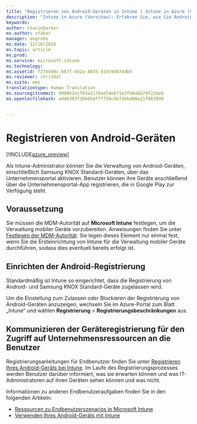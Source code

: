 ```yaml
---
title: "Registrieren von Android-Geräten in Intune | Intune in Azure (Vorschau) | Microsoft Docs"
description: "Intune in Azure (Vorschau): Erfahren Sie, wie Sie Android-Geräte in der Vorschau von Intune in Azure registrieren."
keywords: 
author: staciebarker
ms.author: stabar
manager: angrobe
ms.date: 12/16/2016
ms.topic: article
ms.prod: 
ms.service: microsoft-intune
ms.technology: 
ms.assetid: f276d98c-b077-452a-8835-41919d674db5
ms.reviewer: chrisbal
ms.suite: ems
translationtype: Human Translation
ms.sourcegitcommit: 990062ecf03a117dad74eb71e3f40abb79f22be6
ms.openlocfilehash: edd6303f3bb05dfff758cbb7d4bd08e21f083998


---
```


# <a name="enroll-android-devices"></a>Registrieren von Android-Geräten

[!INCLUDE[azure_preview](../includes/azure_preview.md)]

Als Intune-Administrator können Sie die Verwaltung von Android-Geräten, einschließlich Samsung KNOX Standard-Geräten, über das Unternehmensportal aktivieren. Benutzer können ihre Geräte anschließend über die Unternehmensportal-App registrieren, die in Google Play zur Verfügung steht.

## <a name="prerequisite"></a>Voraussetzung

Sie müssen die MDM-Autorität auf **Microsoft Intune** festlegen, um die Verwaltung mobiler Geräte vorzubereiten. Anweisungen finden Sie unter [Festlegen der MDM-Autorität](set-mdm-authority.md). Sie legen dieses Element nur einmal fest, wenn Sie die Ersteinrichtung von Intune für die Verwaltung mobiler Geräte durchführen, sodass dies eventuell bereits erfolgt ist. 

## <a name="set-up-android-enrollment"></a>Einrichten der Android-Registrierung

Standardmäßig ist Intune so eingerichtet, dass die Registrierung von Android- und Samsung KNOX Standard-Geräte zugelassen wird. 

Um die Einstellung zum Zulassen oder Blockieren der Registrierung von Android-Geräten anzuzeigen, wechseln Sie im Azure-Portal zum Blatt „Intune“ und wählen **Registrierung** > **Registrierungsbeschränkungen** aus. 

## <a name="tell-your-users-how-to-enroll-their-devices-to-access-company-resources"></a>Kommunizieren der Geräteregistrierung für den Zugriff auf Unternehmensressourcen an die Benutzer

Registrierungsanleitungen für Endbenutzer finden Sie unter [Registrieren Ihres Android-Geräts bei Intune](https://docs.microsoft.com/intune/enduser/enroll-your-device-in-intune-android). Im Laufe des Registrierungsprozesses werden Benutzer darüber informiert, was sie erwarten können und was IT-Administratoren auf ihren Geräten sehen können und was nicht.

Informationen zu anderen Endbenutzeraufgaben finden Sie in den folgenden Artikeln:

- [Ressourcen zu Endbenutzerszenarios in Microsoft Intune](https://docs.microsoft.com/intune/deploy-use/what-to-tell-your-end-users-about-using-microsoft-intune)
- [Verwenden Ihres Android-Geräts mit Intune](https://docs.microsoft.com/intune/enduser/using-your-android-device-with-intune)


<!--HONumber=Feb17_HO1-->


